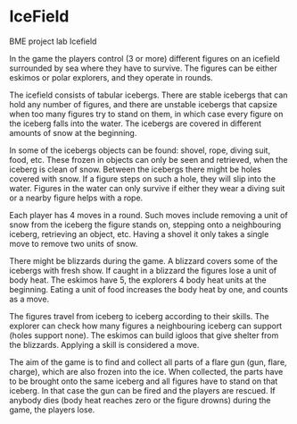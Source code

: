 # IceField
BME project lab 
Icefield

In the game the players control (3 or more) different figures on an icefield surrounded by sea where they have to survive. The figures can be either eskimos or polar explorers, and they operate in rounds.

The icefield consists of tabular icebergs. There are stable icebergs that can hold any number of figures, and there are unstable icebergs that capsize when too many figures try to stand on them, in which case every figure on the iceberg falls into the water. The icebergs are covered in different amounts of snow at the beginning.

In some of the icebergs objects can be found: shovel, rope, diving suit, food, etc. These frozen in objects can only be seen and retrieved, when the iceberg is clean of snow. Between the icebergs there might be holes covered with snow. If a figure steps on such a hole, they will slip into the water. Figures in the water can only survive if either they wear a diving suit or a nearby figure helps with a rope.

Each player has 4 moves in a round. Such moves include removing a unit of snow from the iceberg the figure stands on, stepping onto a neighbouring iceberg, retrieving an object, etc. Having a shovel it only takes a single move to remove two units of snow.

There might be blizzards during the game. A blizzard covers some of the icebergs with fresh show. If caught in a blizzard the figures lose a unit of body heat. The eskimos have 5, the explorers 4 body heat units at the beginning. Eating a unit of food increases the body heat by one, and counts as a move.

The figures travel from iceberg to iceberg according to their skills. The explorer can check how many figures a neighbouring iceberg can support (holes support none). The eskimos can build igloos that give shelter from the blizzards.  Applying a skill is considered a move.

The aim of the game is to find and collect all parts of a flare gun (gun, flare, charge), which are also frozen into the ice. When collected, the parts have to be brought onto the same iceberg and all figures have to stand on that iceberg. In that case the gun can be fired and the players are rescued. If anybody dies (body heat reaches zero or the figure drowns) during the game, the players lose.
